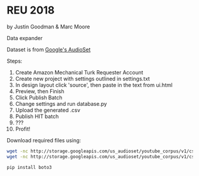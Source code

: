 # REU 2018
by Justin Goodman & Marc Moore

Data expander

Dataset is from [Google's AudioSet](https://research.google.com/audioset///download.html)

Steps:
1. Create Amazon Mechanical Turk Requester Account
1. Create new project with settings outlined in settings.txt
1. In design layout click 'source', then paste in the text from ui.html
1. Preview, then Finish
1. Click Publish Batch
1. Change settings and run database.py
1. Upload the generated .csv
1. Publish HIT batch
1. ???
1. Profit!

Download required files using:
```bash
wget -nc http://storage.googleapis.com/us_audioset/youtube_corpus/v1/csv/unbalanced_train_segments.csv
wget -nc http://storage.googleapis.com/us_audioset/youtube_corpus/v1/csv/class_labels_indices.csv
```

```bash
pip install boto3
```
